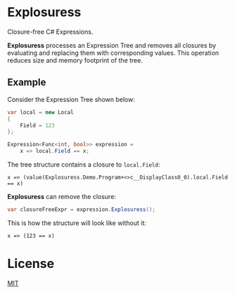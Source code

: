 # Explosuress
Closure-free C# Expressions.

**Explosuress** processes an Expression Tree and removes all closures by evaluating and replacing them with corresponding values. This operation reduces size and memory footprint of the tree.

## Example

Consider the Expression Tree shown below:
```cs
var local = new Local
{
    Field = 123
};

Expression<Func<int, bool>> expression =
    x => local.Field == x;
```

The tree structure contains a closure to `local.Field`:

```
x => (value(Explosuress.Demo.Program+<>c__DisplayClass0_0).local.Field == x)
```

**Explosuress** can remove the closure:
```cs
var closureFreeExpr = expression.Explosuress();
```

This is how the structure will look like without it:
```
x => (123 == x)
```

# License
[MIT](https://github.com/AndreyChechel/Explosuress/blob/master/LICENSE)
